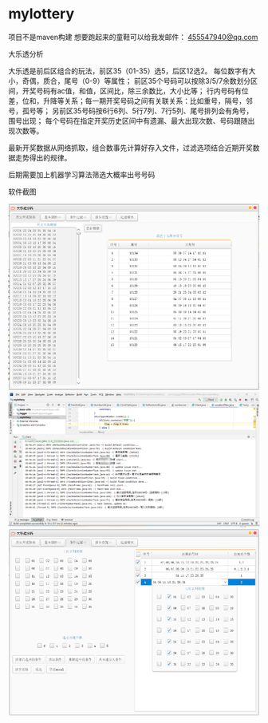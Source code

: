 # mylottery

 项目不是maven构建 想要跑起来的童鞋可以给我发邮件： 455547940@qq.com
 
 大乐透分析 
 
   大乐透是前后区组合的玩法，前区35（01-35）选5，后区12选2。
   每位数字有大小，奇偶，质合，尾号（0-9）等属性；
   前区35个号码可以按除3/5/7余数划分区间，开奖号码有ac值，和值，区间比，除三余数比，大小比等；
   行内号码有位差，位和，升降等关系；每一期开奖号码之间有关联关系：比如重号，隔号，邻号，孤号等；
   另前区35号码按6行6列、5行7列、7行5列、尾号排列会有角号，围号出现；
   每个号码在指定开奖历史区间中有遗漏、最大出现次数、号码跟随出现次数等。
   
   最新开奖数据从网络抓取，组合数事先计算好存入文件，过滤选项结合近期开奖数据走势得出的规律。
 
 后期需要加上机器学习算法筛选大概率出号号码
 
 软件截图
 
 ![Image](https://raw.githubusercontent.com/GitJavaProgramming/mylottery/master/project-0.png "")
 ![Image text](https://raw.githubusercontent.com/GitJavaProgramming/mylottery/master/project-1.png)
 ![Image text](https://raw.githubusercontent.com/GitJavaProgramming/mylottery/master/project-2.png)
 
